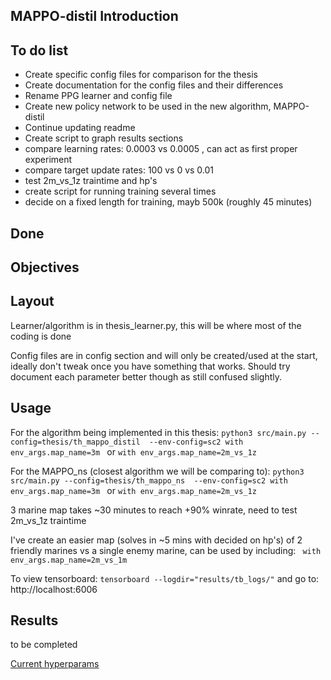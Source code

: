 MAPPO-distil Introduction
------------


To do list
------------
* Create specific config files for comparison for the thesis
* Create documentation for the config files and their differences
* Rename PPG learner and config file 
* Create new policy network to be used in the new algorithm, MAPPO-distil
* Continue updating readme
* Create script to graph results sections
* compare learning rates: 0.0003 vs 0.0005 , can act as first proper experiment
* compare target update rates: 100 vs 0 vs 0.01
* test 2m_vs_1z traintime and hp's
* create script for running training several times
* decide on a fixed length for training, mayb 500k (roughly 45 minutes)

Done
------------


Objectives
------------

Layout
------------
Learner/algorithm is in thesis_learner.py, this will be where most of the coding is done

Config files are in config section and will only be created/used at the start, ideally don't tweak once you have something that works. Should try document each parameter better though as still confused slightly.

Usage
------------

For the algorithm being implemented in this thesis: 
`python3 src/main.py --config=thesis/th_mappo_distil  --env-config=sc2 with env_args.map_name=3m ` or ` with env_args.map_name=2m_vs_1z `

For the MAPPO_ns (closest algorithm we will be comparing to): 
`python3 src/main.py --config=thesis/th_mappo_ns  --env-config=sc2 with env_args.map_name=3m ` or ` with env_args.map_name=2m_vs_1z `

3 marine map takes ~30 minutes to reach +90% winrate, need to test 2m_vs_1z traintime

I've create an easier map (solves in ~5 mins with decided on hp's) of 2 friendly marines vs a single enemy marine, can be used by including: `  with env_args.map_name=2m_vs_1m `

To view tensorboard:
`tensorboard --logdir="results/tb_logs/"`
and go to: http://localhost:6006

Results
------------
to be completed

[Current hyperparams](src/config/algs/thesis/th_mappo_distil_a.yaml)